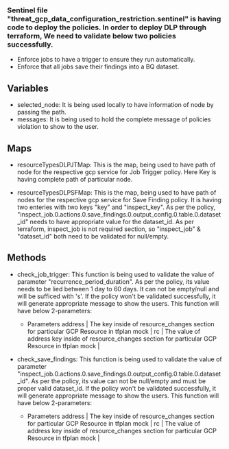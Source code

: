 ### Sentinel file "threat_gcp_data_configuration_restriction.sentinel" is having code to deploy the policies. In order to deploy DLP through terraform, We need to validate below two policies successfully.
* Enforce jobs to have a trigger to ensure they run automatically.
* Enforce that all jobs save their findings into a BQ dataset.

## Variables 
* selected_node: It is being used locally to have information of node by passing the path.
* messages: It is being used to hold the complete message of policies violation to show to the user.

## Maps
* resourceTypesDLPJTMap: This is the map, being used to have path of node for the respective gcp service for Job  Trigger policy. Here Key is having complete path of particular node.

* resourceTypesDLPSFMap: This is the map, being used to have path of nodes for the respective gcp service for Save Finding policy. It is having two enteries with two keys "key" and "inspect_key". 
As per the policy, "inspect_job.0.actions.0.save_findings.0.output_config.0.table.0.dataset_id" needs to have appropriate value for the dataset_id.
As per terraform, inspect_job is not required section, so "inspect_job" & "dataset_id" both need to be validated for null/empty.

## Methods
* check_job_trigger: This function is being used to validate the value of parameter "recurrence_period_duration". As per the policy, its value needs to be lied between 1 day to 60 days. It can not be empty/null and will be sufficed with 's'. If the policy won't be validated successfully, it will generate appropriate message to show the users. This function will have below 2-parameters:

    * Parameters
        address | The key inside of resource_changes section for particular GCP Resource in tfplan mock |
        rc | The value of address key inside of resource_changes section for particular GCP Resource in tfplan mock |

* check_save_findings: This function is being used to validate the value of parameter "inspect_job.0.actions.0.save_findings.0.output_config.0.table.0.dataset_id". As per the policy, its value can not be null/empty and must be proper valid dataset_id. If the policy won't be validated successfully, it will generate appropriate message to show the users. This function will have below 2-parameters:

    * Parameters
        address | The key inside of resource_changes section for particular GCP Resource in tfplan mock |
        rc | The value of address key inside of resource_changes section for particular GCP Resource in tfplan mock |